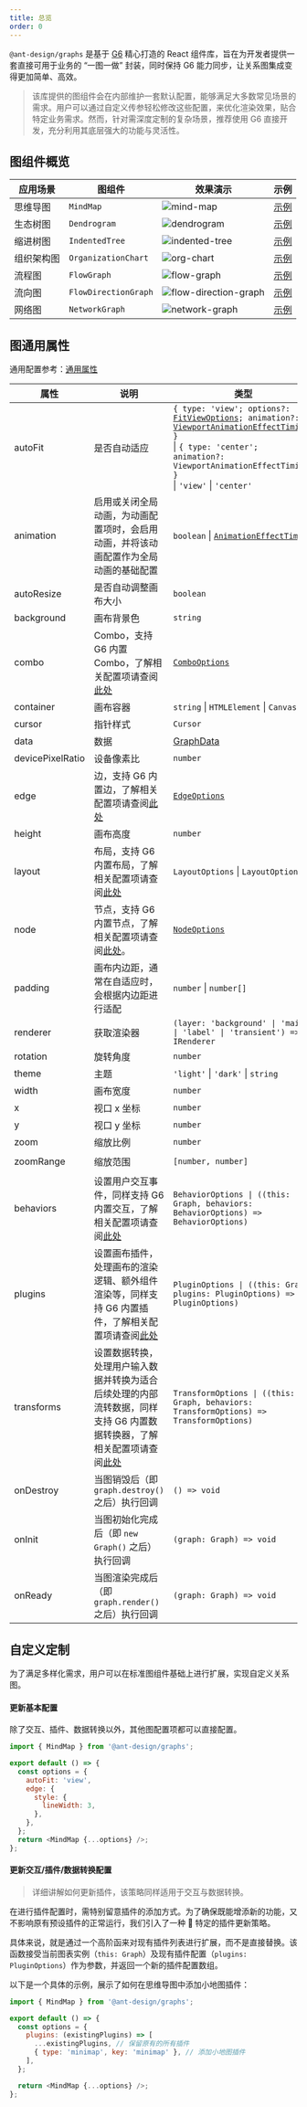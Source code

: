 ```yaml
---
title: 总览
order: 0
---
```


`@ant-design/graphs` 是基于 [G6](https://g6.antv.antgroup.com/manual/introduction) 精心打造的 React 组件库，旨在为开发者提供一套直接可用于业务的 “一图一做” 封装，同时保持 G6 能力同步，让关系图集成变得更加简单、高效。

> 该库提供的图组件会在内部维护一套默认配置，能够满足大多数常见场景的需求。用户可以通过自定义传参轻松修改这些配置，来优化渲染效果，贴合特定业务需求。然而，针对需深度定制的复杂场景，推荐使用 G6 直接开发，充分利用其底层强大的功能与灵活性。

## 图组件概览

| 应用场景 | 图组件 | 效果演示 | 示例 |
| --- | --- | --- | --- |
| 思维导图 | `MindMap` | ![mind-map](https://mdn.alipayobjects.com/huamei_qa8qxu/afts/img/A*cce0Sa7DR3cAAAAAAAAAAAAADmJ7AQ/original) | [示例](https://ant-design-charts.antgroup.com/examples#relations-mind-map) |
| 生态树图 | `Dendrogram` | ![dendrogram](https://mdn.alipayobjects.com/huamei_qa8qxu/afts/img/A*mvnUTaA91H0AAAAAAAAAAAAADmJ7AQ/original) | [示例](https://ant-design-charts.antgroup.com/examples#relations-dendrogram) |
| 缩进树图 | `IndentedTree` | ![indented-tree](https://mdn.alipayobjects.com/huamei_qa8qxu/afts/img/A*JZZVT5PsWPQAAAAAAAAAAAAADmJ7AQ/original) | [示例](https://ant-design-charts.antgroup.com/examples#relations-indented-tree) |
| 组织架构图 | `OrganizationChart` | ![org-chart](https://mdn.alipayobjects.com/huamei_qa8qxu/afts/img/A*jgGCT7cMxg8AAAAAAAAAAAAADmJ7AQ/original) | [示例](https://ant-design-charts.antgroup.com/examples#relations-organization-chart) |
| 流程图 | `FlowGraph` | ![flow-graph](https://mdn.alipayobjects.com/huamei_qa8qxu/afts/img/A*n9JgQIGi9BQAAAAAAAAAAAAADmJ7AQ/original) | [示例](https://ant-design-charts.antgroup.com/examples#relations-flow-graph) |
| 流向图 | `FlowDirectionGraph` | ![flow-direction-graph](https://mdn.alipayobjects.com/huamei_qa8qxu/afts/img/A*jOEPRKWxPE0AAAAAAAAAAAAADmJ7AQ/original) | [示例](https://ant-design-charts.antgroup.com/examples#relations-flow-direction-graph) |
| 网络图 | `NetworkGraph` | ![network-graph](https://mdn.alipayobjects.com/huamei_qa8qxu/afts/img/A*q9AkRIF8fF4AAAAAAAAAAAAADmJ7AQ/original) | [示例](https://ant-design-charts.antgroup.com/examples#relations-network-graph) |

## 图通用属性

通用配置参考：[通用属性](./general-properties.zh.md)

| 属性 | 说明 | 类型 | 默认值 |
| --- | --- | --- | --- |
| autoFit | 是否自动适应 | `{ type: 'view'; options?: `[`FitViewOptions`](https://g6.antv.antgroup.com/api/reference/g6/fitviewoptions)`; animation?:` [`ViewportAnimationEffectTiming`](https://g6.antv.antgroup.com/api/reference/g6/viewportanimationeffecttiming)`; }` <br> \| `{ type: 'center'; animation?: ViewportAnimationEffectTiming; }` <br> \| `'view'` \| `'center'` | - |
| animation | 启用或关闭全局动画，为动画配置项时，会启用动画，并将该动画配置作为全局动画的基础配置 | `boolean` \| [`AnimationEffectTiming`](https://g6.antv.antgroup.com/api/reference/g6/viewportanimationeffecttiming) | - |
| autoResize | 是否自动调整画布大小 | `boolean` | `false` |
| background | 画布背景色 | `string` | - |
| combo | Combo，支持 G6 内置 Combo，了解相关配置项请查阅[此处](https://g6.antv.antgroup.com/api/elements/combos/base-combo) | [`ComboOptions`](https://g6.antv.antgroup.com/api/reference/g6/combooptions) | - |
| container | 画布容器 | `string` \| `HTMLElement` \| `Canvas` | - |
| cursor | 指针样式 | `Cursor` | - |
| data | 数据 | [GraphData](https://g6.antv.antgroup.com/api/reference/g6/graphdata) | - |
| devicePixelRatio | 设备像素比 | `number` | - |
| edge | 边，支持 G6 内置边，了解相关配置项请查阅[此处](https://g6.antv.antgroup.com/api/elements/edges/base-edge) | [`EdgeOptions`](https://g6.antv.antgroup.com/api/reference/g6/edgeoptions) | - |
| height | 画布高度 | `number` | - |
| layout | 布局，支持 G6 内置布局，了解相关配置项请查阅[此处](https://g6.antv.antgroup.com/api/layouts/antv-dagre-layout) | `LayoutOptions` \| `LayoutOptions[]` | - |
| node | 节点，支持 G6 内置节点，了解相关配置项请查阅[此处](https://g6.antv.antgroup.com/api/elements/nodes/base-node)。 | [`NodeOptions`](https://g6.antv.antgroup.com/api/reference/g6/nodeoptions) | - |
| padding | 画布内边距，通常在自适应时，会根据内边距进行适配 | `number` \| `number[]` | - |
| renderer | 获取渲染器 | `(layer: 'background' \| 'main' \| 'label' \| 'transient') => IRenderer` | - |
| rotation | 旋转角度 | `number` | `0` |
| theme | 主题 | `'light'` \| `'dark'` \| `string` | - |
| width | 画布宽度 | `number` | - |
| x | 视口 x 坐标 | `number` | - |
| y | 视口 y 坐标 | `number` | - |
| zoom | 缩放比例 | `number` | `1` |
| zoomRange | 缩放范围 | `[number, number]` | `[0.01, 10]` |
| behaviors | 设置用户交互事件，同样支持 G6 内置交互，了解相关配置项请查阅[此处](https://g6.antv.antgroup.com/api/behaviors/brush-select) | `BehaviorOptions \| ((this: Graph, behaviors: BehaviorOptions) => BehaviorOptions)` | 组件中查看 |
| plugins | 设置画布插件，处理画布的渲染逻辑、额外组件渲染等，同样支持 G6 内置插件，了解相关配置项请查阅[此处](https://g6.antv.antgroup.com/api/plugins/background) | `PluginOptions \| ((this: Graph, plugins: PluginOptions) => PluginOptions)` | - |
| transforms | 设置数据转换，处理用户输入数据并转换为适合后续处理的内部流转数据，同样支持 G6 内置数据转换器，了解相关配置项请查阅[此处](https://g6.antv.antgroup.com/api/transforms/map-node-size) | `TransformOptions \| ((this: Graph, behaviors: TransformOptions) => TransformOptions)` | 组件中查看 |
| onDestroy | 当图销毁后（即 `graph.destroy()` 之后）执行回调 | `() => void` | - |
| onInit | 当图初始化完成后（即 `new Graph()` 之后）执行回调 | `(graph: Graph) => void` | - |
| onReady | 当图渲染完成后（即 `graph.render()` 之后）执行回调 | `(graph: Graph) => void` | - |

## 自定义定制

为了满足多样化需求，用户可以在标准图组件基础上进行扩展，实现自定义关系图。

#### 更新基本配置

除了交互、插件、数据转换以外，其他图配置项都可以直接配置。

```js
import { MindMap } from '@ant-design/graphs';

export default () => {
  const options = {
    autoFit: 'view',
    edge: {
      style: {
        lineWidth: 3,
      },
    },
  };
  return <MindMap {...options} />;
};
```

#### 更新交互/插件/数据转换配置

> 详细讲解如何更新插件，该策略同样适用于交互与数据转换。

在进行插件配置时，需特别留意插件的添加方式。为了确保既能增添新的功能，又不影响原有预设插件的正常运行，我们引入了一种 🔔 特定的插件更新策略。

具体来说，就是通过一个高阶函来对现有插件列表进行扩展，而不是直接替换。该函数接受当前图表实例（`this: Graph`）及现有插件配置（`plugins: PluginOptions`）作为参数，并返回一个新的插件配置数组。

以下是一个具体的示例，展示了如何在思维导图中添加小地图插件：

```js
import { MindMap } from '@ant-design/graphs';

export default () => {
  const options = {
    plugins: (existingPlugins) => [
      ...existingPlugins, // 保留原有的所有插件
      { type: 'minimap', key: 'minimap' }, // 添加小地图插件
    ],
  };

  return <MindMap {...options} />;
};
```
